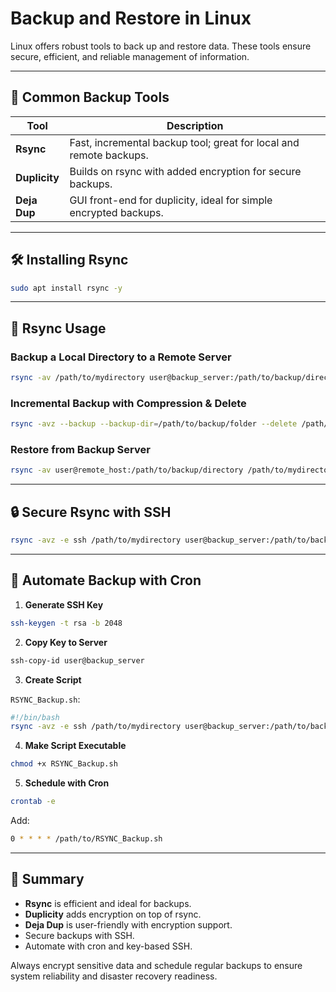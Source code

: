 # Backup and Restore in Linux

Linux offers robust tools to back up and restore data. These tools ensure secure, efficient, and reliable management of information.

---

## 🔧 Common Backup Tools

| Tool       | Description |
|------------|-------------|
| **Rsync**  | Fast, incremental backup tool; great for local and remote backups. |
| **Duplicity** | Builds on rsync with added encryption for secure backups. |
| **Deja Dup** | GUI front-end for duplicity, ideal for simple encrypted backups. |

---

## 🛠️ Installing Rsync

```bash
sudo apt install rsync -y
```

---

## 📁 Rsync Usage

### Backup a Local Directory to a Remote Server

```bash
rsync -av /path/to/mydirectory user@backup_server:/path/to/backup/directory
```

### Incremental Backup with Compression & Delete

```bash
rsync -avz --backup --backup-dir=/path/to/backup/folder --delete /path/to/mydirectory user@backup_server:/path/to/backup/directory
```

### Restore from Backup Server

```bash
rsync -av user@remote_host:/path/to/backup/directory /path/to/mydirectory
```

---

## 🔒 Secure Rsync with SSH

```bash
rsync -avz -e ssh /path/to/mydirectory user@backup_server:/path/to/backup/directory
```

---

## 🔁 Automate Backup with Cron

1. **Generate SSH Key**

```bash
ssh-keygen -t rsa -b 2048
```

2. **Copy Key to Server**

```bash
ssh-copy-id user@backup_server
```

3. **Create Script**

`RSYNC_Backup.sh`:

```bash
#!/bin/bash
rsync -avz -e ssh /path/to/mydirectory user@backup_server:/path/to/backup/directory
```

4. **Make Script Executable**

```bash
chmod +x RSYNC_Backup.sh
```

5. **Schedule with Cron**

```bash
crontab -e
```

Add:

```bash
0 * * * * /path/to/RSYNC_Backup.sh
```

---

## 🧠 Summary

- **Rsync** is efficient and ideal for backups.
- **Duplicity** adds encryption on top of rsync.
- **Deja Dup** is user-friendly with encryption support.
- Secure backups with SSH.
- Automate with cron and key-based SSH.

Always encrypt sensitive data and schedule regular backups to ensure system reliability and disaster recovery readiness.